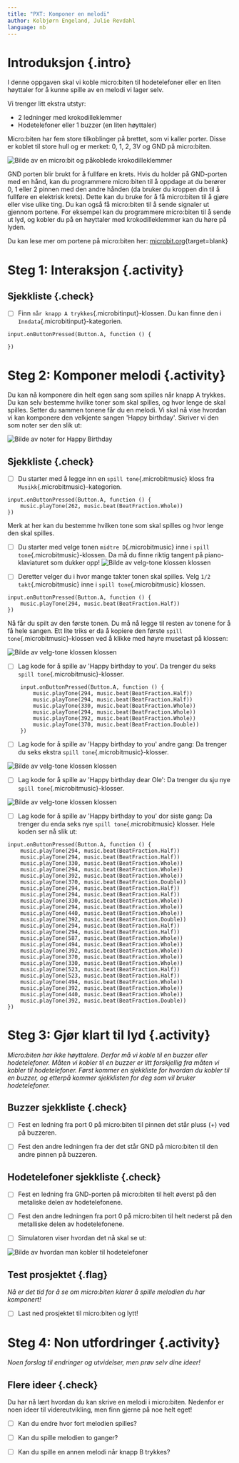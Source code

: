 ```yaml
---
title: "PXT: Komponer en melodi"
author: Kolbjørn Engeland, Julie Revdahl
language: nb
---
```



# Introduksjon {.intro}

I denne oppgaven skal vi koble micro:biten til hodetelefoner eller en liten
høyttaler for å kunne spille av en melodi vi lager selv.

Vi trenger litt ekstra utstyr:
- 2 ledninger med krokodilleklemmer
- Hodetelefoner eller 1 buzzer (en liten høyttaler)

Micro:biten har fem store tilkoblinger på brettet, som vi kaller porter. Disse
er koblet til store hull og er merket: 0, 1, 2, 3V og GND på micro:biten.

![Bilde av en micro:bit og påkoblede krokodilleklemmer](kontakt.png)

GND porten blir brukt for å fullføre en krets. Hvis du holder på GND-porten med
en hånd, kan du programmere micro:biten til å oppdage at du berører 0, 1 eller
2 pinnen med den andre hånden (da bruker du kroppen din til å fullføre en
elektrisk krets). Dette kan du bruke for å få micro:biten til å gjøre eller
vise ulike ting. Du kan også få micro:biten til å sende signaler ut gjennom
portene. For eksempel kan du programmere micro:biten til å sende ut lyd, og
kobler du på en høyttaler med krokodilleklemmer kan du høre på lyden.

Du kan lese mer om portene på micro:biten her:
[microbit.org](https://microbit.org/no/guide/hardware/pins/){target=blank}


# Steg 1: Interaksjon {.activity}

## Sjekkliste {.check}

- [ ] Finn `når knapp A trykkes`{.microbitinput}-klossen. Du kan finne den i
`Inndata`{.microbitinput}-kategorien.

```microbit
input.onButtonPressed(Button.A, function () {

})
```


# Steg 2: Komponer melodi {.activity}

Du kan nå komponere din helt egen sang som spilles når knapp A trykkes. Du kan
selv bestemme hvilke toner som skal spilles, og hvor lenge de skal spilles.
Setter du sammen tonene får du en melodi. Vi skal nå vise hvordan vi kan
komponere den velkjente sangen 'Happy birthday'. Skriver vi den som noter ser
den slik ut:

![Bilde av noter for Happy Birthday](noter.png)

## Sjekkliste {.check}

- [ ] Du starter med å legge inn en `spill tone`{.microbitmusic} kloss fra `Musikk`{.microbitmusic}-kategorien.
```microbit
input.onButtonPressed(Button.A, function () {
    music.playTone(262, music.beat(BeatFraction.Whole))
})
```

Merk at her kan du bestemme hvilken tone som skal spilles og hvor lenge den skal
spilles.

- [ ] Du starter med velge tonen `midtre D`{.microbitmusic} inne i `spill tone`{.microbitmusic}-klossen.
Da må du finne riktig tangent på piano-klaviaturet som dukker opp!
![Bilde av velg-tone klossen klossen](velg_tone.png)

- [ ] Deretter velger du i hvor mange takter tonen skal spilles. Velg
`1/2 takt`{.microbitmusic} inne i `spill tone`{.microbitmusic} klossen.

```microbit
input.onButtonPressed(Button.A, function () {
	music.playTone(294, music.beat(BeatFraction.Half))
})
```

Nå får du spilt av den første tonen. Du må nå legge til resten av tonene for å
få hele sangen. Ett lite triks er da å kopiere den første `spill tone`{.microbitmusic}-klossen
ved å klikke med høyre musetast på klossen:

![Bilde av velg-tone klossen klossen](kopier_blokk.png)

- [ ] Lag kode for å spille av 'Happy birthday to you'. Da trenger du seks
`spill tone`{.microbitmusic}-klosser.

```microbit
	input.onButtonPressed(Button.A, function () {
	    music.playTone(294, music.beat(BeatFraction.Half))
	    music.playTone(294, music.beat(BeatFraction.Half))
	    music.playTone(330, music.beat(BeatFraction.Whole))
	    music.playTone(294, music.beat(BeatFraction.Whole))
	    music.playTone(392, music.beat(BeatFraction.Whole))
	    music.playTone(370, music.beat(BeatFraction.Double))
	})
```

- [ ] Lag kode for å spille av 'Happy birthday to you' andre gang: Da trenger
du seks ekstra `spill tone`{.microbitmusic}-klosser.

![Bilde av velg-tone klossen klossen](andre_linje.png)

- [ ] Lag kode for å spille av 'Happy birthday dear Ole': Da trenger du
	sju nye `spill tone`{.microbitmusic}-klosser.

![Bilde av velg-tone klossen klossen](tredje_linje.png)

- [ ] Lag kode for å spille av 'Happy birthday to you' dor siste gang: Da
	trenger du enda seks nye `spill tone`{.microbitmusic} klosser. Hele koden ser
	nå slik ut:

```microbit
input.onButtonPressed(Button.A, function () {
    music.playTone(294, music.beat(BeatFraction.Half))
    music.playTone(294, music.beat(BeatFraction.Half))
    music.playTone(330, music.beat(BeatFraction.Whole))
    music.playTone(294, music.beat(BeatFraction.Whole))
    music.playTone(392, music.beat(BeatFraction.Whole))
    music.playTone(370, music.beat(BeatFraction.Double))
    music.playTone(294, music.beat(BeatFraction.Half))
    music.playTone(294, music.beat(BeatFraction.Half))
    music.playTone(330, music.beat(BeatFraction.Whole))
    music.playTone(294, music.beat(BeatFraction.Whole))
    music.playTone(440, music.beat(BeatFraction.Whole))
    music.playTone(392, music.beat(BeatFraction.Double))
    music.playTone(294, music.beat(BeatFraction.Half))
    music.playTone(294, music.beat(BeatFraction.Half))
    music.playTone(587, music.beat(BeatFraction.Whole))
    music.playTone(494, music.beat(BeatFraction.Whole))
    music.playTone(392, music.beat(BeatFraction.Whole))
    music.playTone(370, music.beat(BeatFraction.Whole))
    music.playTone(330, music.beat(BeatFraction.Whole))
    music.playTone(523, music.beat(BeatFraction.Half))
    music.playTone(523, music.beat(BeatFraction.Half))
    music.playTone(494, music.beat(BeatFraction.Whole))
    music.playTone(392, music.beat(BeatFraction.Whole))
    music.playTone(440, music.beat(BeatFraction.Whole))
    music.playTone(392, music.beat(BeatFraction.Double))
})
```


# Steg 3: Gjør klart til lyd {.activity}

*Micro:biten har ikke høyttalere. Derfor må vi koble til en buzzer eller
hodetelefoner. Måten vi kobler til en buzzer er litt forskjellig fra måten
vi kobler til hodetelefoner. Først kommer en sjekkliste for hvordan du kobler
til en buzzer, og etterpå kommer sjekklisten for deg som vil bruker hodetelefoner.*

## Buzzer sjekkliste {.check}

- [ ] Fest en ledning fra port 0 på micro:biten til pinnen det står pluss
(+) ved på buzzeren.

- [ ] Fest den andre ledningen fra der det står GND på micro:biten til den
andre pinnen på buzzeren.

## Hodetelefoner sjekkliste {.check}

- [ ] Fest en ledning fra GND-porten på micro:biten til helt øverst på den
metaliske delen av hodetelefonene.

- [ ] Fest den andre ledningen fra port 0 på micro:biten til helt nederst på
den metalliske delen av hodetelefonene.

- [ ] Simulatoren viser hvordan det nå skal se ut:

![Bilde av hvordan man kobler til hodetelefoner](tilkobling_lyd.png)

## Test prosjektet {.flag}

*Nå er det tid for å se om micro:biten klarer å spille melodien du har
komponert!*

- [ ] Last ned prosjektet til micro:biten og lytt!


# Steg 4: Non utfordringer {.activity}

*Noen forslag til endringer og utvidelser, men prøv selv dine ideer!*

## Flere ideer {.check}

Du har nå lært hvordan du kan skrive en melodi i micro:biten. Nedenfor er noen
ideer til videreutvikling, men finn gjerne på noe
helt eget!

- [ ] Kan du endre hvor fort melodien spilles?

- [ ] Kan du spille melodien to ganger?

- [ ] Kan du spille en annen melodi når knapp B trykkes?
